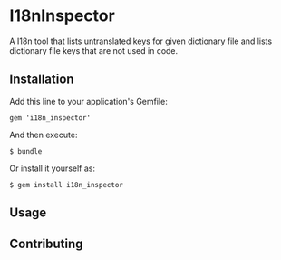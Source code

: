# I18nInspector

A I18n tool that lists untranslated keys for given dictionary file and
lists dictionary file keys that are not used in code.

## Installation

Add this line to your application's Gemfile:

    gem 'i18n_inspector'

And then execute:

    $ bundle

Or install it yourself as:

    $ gem install i18n_inspector

## Usage


## Contributing
